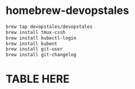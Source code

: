 # homebrew-devopstales

```bash
brew tap devopstales/devopstales
brew install tmux-cssh
brew install kubectl-login
brew install kubent
brew install git-user
brew install git-changelog
```

# <!-- project_table_start -->
# TABLE HERE
# <!-- project_table_end -->
